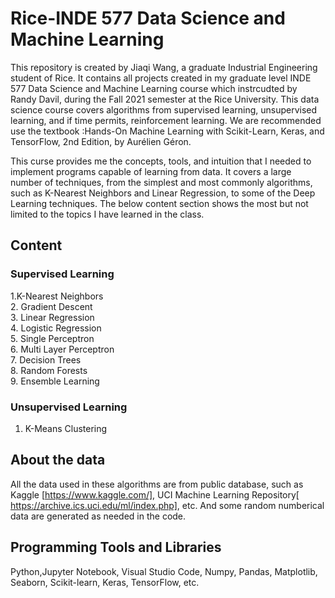 # Rice-INDE 577 Data Science and Machine Learning
This repository is created by Jiaqi Wang, a graduate Industrial Engineering student of Rice. It contains all projects created in my graduate level INDE 577 Data Science and Machine Learning course which instrcudted by Randy Davil, during the Fall 2021 semester at the Rice University. This data science course covers algorithms from supervised learning, unsupervised learning, and if time permits, reinforcement learning. We are recommended use the textbook :Hands-On Machine Learning with Scikit-Learn, Keras, and TensorFlow, 2nd Edition, by Aurélien Géron. 

This curse provides me the concepts, tools, and intuition that I needed to implement programs capable of learning from data. It covers a large number of techniques, from the simplest and most commonly algorithms, such as K-Nearest Neighbors and Linear Regression, to some of the Deep Learning techniques. The below content section shows the most but not limited to the topics I have learned in the class. 

## Content 
### Supervised Learning
1.K-Nearest Neighbors  
2. Gradient Descent  
3. Linear Regression  
4. Logistic Regression  
5. Single Perceptron  
6. Multi Layer Perceptron  
7. Decision Trees  
8. Random Forests  
9. Ensemble Learning  
### Unsupervised Learning
1. K-Means Clustering  

## About the data
All the data used in these algorithms are from public database, such as Kaggle [https://www.kaggle.com/], UCI Machine Learning Repository[ https://archive.ics.uci.edu/ml/index.php], etc. And some random numberical data are generated as needed in the code.

## Programming Tools and Libraries
Python,Jupyter Notebook, Visual Studio Code, Numpy, Pandas, Matplotlib, Seaborn, Scikit-learn, Keras, TensorFlow, etc.
